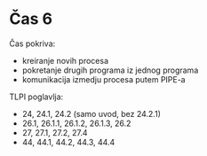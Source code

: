 # Čas 6

Čas pokriva:
- kreiranje novih procesa
- pokretanje drugih programa iz jednog programa
- komunikacija izmedju procesa putem PIPE-a

TLPI poglavlja:
- 24, 24.1, 24.2 (samo uvod, bez 24.2.1)
- 26.1, 26.1.1, 26.1.2, 26.1.3, 26.2
- 27, 27.1, 27.2, 27.4
- 44, 44.1, 44.2, 44.3, 44.4
